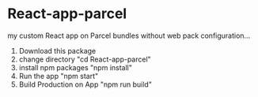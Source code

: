 # React-app-parcel
my custom React app on Parcel bundles without web pack configuration... 

1. Download this package
2. change directory "cd React-app-parcel"
3. install npm packages "npm install"
4. Run the app "npm start"
5. Build Production on App "npm run build"
